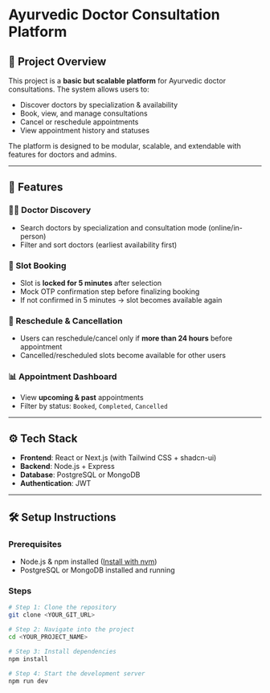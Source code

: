 # Ayurvedic Doctor Consultation Platform

## 📖 Project Overview

This project is a **basic but scalable platform** for Ayurvedic doctor consultations. The system allows users to:

- Discover doctors by specialization & availability
- Book, view, and manage consultations
- Cancel or reschedule appointments
- View appointment history and statuses

The platform is designed to be modular, scalable, and extendable with features for doctors and admins.

---

## 🚀 Features

### 👩‍⚕️ Doctor Discovery
- Search doctors by specialization and consultation mode (online/in-person)
- Filter and sort doctors (earliest availability first)

### 📅 Slot Booking
- Slot is **locked for 5 minutes** after selection
- Mock OTP confirmation step before finalizing booking
- If not confirmed in 5 minutes → slot becomes available again

### 🔄 Reschedule & Cancellation
- Users can reschedule/cancel only if **more than 24 hours** before appointment
- Cancelled/rescheduled slots become available for other users

### 📊 Appointment Dashboard
- View **upcoming & past** appointments
- Filter by status: `Booked`, `Completed`, `Cancelled`

---

## ⚙️ Tech Stack

- **Frontend**: React or Next.js (with Tailwind CSS + shadcn-ui)
- **Backend**: Node.js + Express
- **Database**: PostgreSQL or MongoDB
- **Authentication**: JWT

---

## 🛠 Setup Instructions

### Prerequisites
- Node.js & npm installed ([Install with nvm](https://github.com/nvm-sh/nvm))
- PostgreSQL or MongoDB installed and running

### Steps
```sh
# Step 1: Clone the repository
git clone <YOUR_GIT_URL>

# Step 2: Navigate into the project
cd <YOUR_PROJECT_NAME>

# Step 3: Install dependencies
npm install

# Step 4: Start the development server
npm run dev
